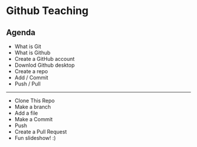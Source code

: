 # Github Teaching

## Agenda
* What is Git
* What is Github
* Create a GitHub account
* Downlod Github desktop
* Create a repo
* Add / Commit
* Push / Pull
---------------
* Clone This Repo
* Make a branch 
* Add a file
* Make a Commit
* Push
* Create a Pull Request
* Fun slideshow! :)
